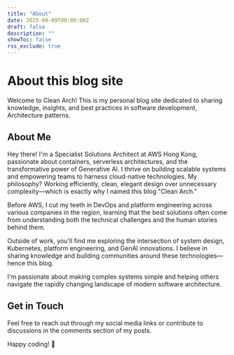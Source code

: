 ```yaml
---
title: "About"
date: 2025-09-09T00:00:00Z
draft: false
description: ""
showToc: false
rss_exclude: true
---
```


# About this blog site

Welcome to Clean Arch! This is my personal blog site dedicated to sharing knowledge, insights, and best practices in software development, Architecture patterns.

## About Me

Hey there! I'm a Specialist Solutions Architect at AWS Hong Kong, passionate about containers, serverless architectures, and the transformative power of Generative AI. I thrive on building scalable systems and empowering teams to harness cloud-native technologies. My philosophy? Working efficiently, clean, elegant design over unnecessary complexity—which is exactly why I named this blog "Clean Arch."

Before AWS, I cut my teeth in DevOps and platform engineering across various companies in the region, learning that the best solutions often come from understanding both the technical challenges and the human stories behind them.

Outside of work, you'll find me exploring the intersection of system design, Kubernetes, platform engineering, and GenAI innovations. I believe in sharing knowledge and building communities around these technologies—hence this blog.

I'm passionate about making complex systems simple and helping others navigate the rapidly changing landscape of modern software architecture.

## Get in Touch

Feel free to reach out through my social media links or contribute to discussions in the comments section of my posts.

Happy coding! 🚀
